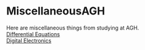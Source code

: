 # MiscellaneousAGH
Here are miscellaneous things from studying at AGH.  
<a href="https://github.com/LucasJezap/MiscellaneousAGH/tree/master/Differential%20Equations"> Differential Equations  
<a href="https://github.com/LucasJezap/MiscellaneousAGH/tree/master/Digital%20Electronics"> Digital Electronics  
